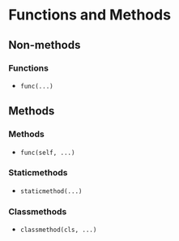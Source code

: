 # Functions and Methods

## Non-methods
### Functions
- ```func(...)```

## Methods
### Methods
- ```func(self, ...)```

### Staticmethods
- ```staticmethod(...)```

### Classmethods
- ```classmethod(cls, ...)```
